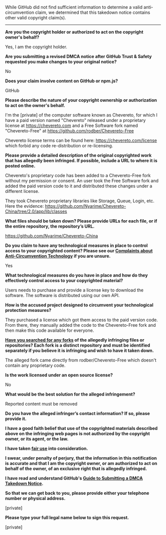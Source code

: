 While GitHub did not find sufficient information to determine a valid anti-circumvention claim, we determined that this takedown notice contains other valid copyright claim(s).

---

**Are you the copyright holder or authorized to act on the copyright owner's behalf?**

Yes, I am the copyright holder.

**Are you submitting a revised DMCA notice after GitHub Trust & Safety requested you make changes to your original notice?**

No

**Does your claim involve content on GitHub or npm.js?**

GitHub

**Please describe the nature of your copyright ownership or authorization to act on the owner's behalf.**

I'm the [private] of the computer software known as Chevereto, for which I have a paid version named "Chevereto" released under a proprietary license at https://chevereto.com and a Free Software fork named "Chevereto-Free" at https://github.com/rodber/Chevereto-Free

Chevereto license terms can be found here: https://chevereto.com/license which forbid any code re-distribution or re-licensing.

**Please provide a detailed description of the original copyrighted work that has allegedly been infringed. If possible, include a URL to where it is posted online.**

Chevereto's proprietary code has been added to a Chevereto-Free fork without my permission or consent. An user took the Free Software fork and added the paid version code to it and distributed these changes under a different license.

They took Chevereto proprietary libraries like Storage, Queue, Login, etc. Here the evidence: https://github.com/Nyarime/Chevereto-China/tree/2.0/app/lib/classes

**What files should be taken down? Please provide URLs for each file, or if the entire repository, the repository’s URL.**

https://github.com/Nyarime/Chevereto-China

**Do you claim to have any technological measures in place to control access to your copyrighted content? Please see our <a href="https://docs.github.com/articles/guide-to-submitting-a-dmca-takedown-notice#complaints-about-anti-circumvention-technology">Complaints about Anti-Circumvention Technology</a> if you are unsure.**

Yes

**What technological measures do you have in place and how do they effectively control access to your copyrighted material?**

Users needs to purchase and provide a license key to download the software. The software is distributed using our own API.

**How is the accused project designed to circumvent your technological protection measures?**

They purchased a license which got them access to the paid version code. From there, they manually added the code to the Chevereto-Free fork and then make this code available for everyone.

**<a href="https://docs.github.com/articles/dmca-takedown-policy#b-what-about-forks-or-whats-a-fork">Have you searched for any forks</a> of the allegedly infringing files or repositories? Each fork is a distinct repository and must be identified separately if you believe it is infringing and wish to have it taken down.**

The alleged fork came directly from rodber/Chevereto-Free which doesn't contain any proprietary code.

**Is the work licensed under an open source license?**

No

**What would be the best solution for the alleged infringement?**

Reported content must be removed

**Do you have the alleged infringer’s contact information? If so, please provide it.**

**I have a good faith belief that use of the copyrighted materials described above on the infringing web pages is not authorized by the copyright owner, or its agent, or the law.**

**I have taken <a href="https://www.lumendatabase.org/topics/22">fair use</a> into consideration.**

**I swear, under penalty of perjury, that the information in this notification is accurate and that I am the copyright owner, or am authorized to act on behalf of the owner, of an exclusive right that is allegedly infringed.**

**I have read and understand GitHub's <a href="https://docs.github.com/articles/guide-to-submitting-a-dmca-takedown-notice/">Guide to Submitting a DMCA Takedown Notice</a>.**

**So that we can get back to you, please provide either your telephone number or physical address.**

[private]

**Please type your full legal name below to sign this request.**

[private]
